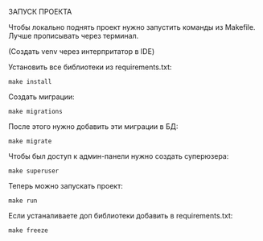 ЗАПУСК ПРОЕКТА

Чтобы локально поднять проект нужно запустить команды из Makefile. Лучше прописывать через терминал.

(Создать venv через интерпритатор в IDE)

Установить все библиотеки из requirements.txt:

    make install

Создать миграции:

    make migrations

После этого нужно добавить эти миграции в БД:

    make migrate

Чтобы был доступ к админ-панели нужно создать суперюзера:

    make superuser

Теперь можно запускать проект:

    make run

Если устаналиваете доп библиотеки добавить в requirements.txt:

    make freeze


